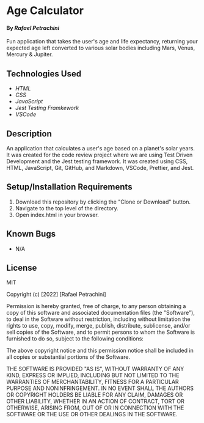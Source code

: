 # Age Calculator

#### By _Rafael Petrachini_

Fun application that takes the user's age and life expectancy, returning your expected age left converted to various solar bodies including Mars, Venus, Mercury & Jupiter.

## Technologies Used

- _HTML_
- _CSS_
- _JavaScript_
- _Jest Testing Framkework_
- _VSCode_

## Description

An application that calculates a user's age based on a planet's solar years. It was created for the code review project where we are using Test Driven Development and the Jest testing framework. It was created using CSS, HTML, JavaScript, Git, GitHub, and Markdown, VSCode, Prettier, and Jest.

## Setup/Installation Requirements

1. Download this repository by clicking the "Clone or Download" button.
2. Navigate to the top level of the directory.
3. Open index.html in your browser.

## Known Bugs

- N/A

## License

MIT

Copyright (c) [2022] [Rafael Petrachini]

Permission is hereby granted, free of charge, to any person obtaining a copy of this software and associated documentation files (the "Software"), to deal in the Software without restriction, including without limitation the rights to use, copy, modify, merge, publish, distribute, sublicense, and/or sell copies of the Software, and to permit persons to whom the Software is furnished to do so, subject to the following conditions:

The above copyright notice and this permission notice shall be included in all copies or substantial portions of the Software.

THE SOFTWARE IS PROVIDED "AS IS", WITHOUT WARRANTY OF ANY KIND, EXPRESS OR IMPLIED, INCLUDING BUT NOT LIMITED TO THE WARRANTIES OF MERCHANTABILITY, FITNESS FOR A PARTICULAR PURPOSE AND NONINFRINGEMENT. IN NO EVENT SHALL THE AUTHORS OR COPYRIGHT HOLDERS BE LIABLE FOR ANY CLAIM, DAMAGES OR OTHER LIABILITY, WHETHER IN AN ACTION OF CONTRACT, TORT OR OTHERWISE, ARISING FROM, OUT OF OR IN CONNECTION WITH THE SOFTWARE OR THE USE OR OTHER DEALINGS IN THE SOFTWARE.
